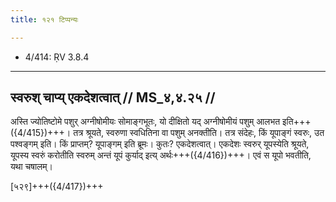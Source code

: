 ```yaml
---
title: १२१ टिप्पन्यः

---
```

- 4/414: ṚV 3.8.4

____________________________________________


## स्वरुश् चाप्य् एकदेशत्वात् // MS_४,४.२५ //

अस्ति ज्योतिष्टोमे पशुर् अग्नीषोमीयः सोमाङ्गभूतः, यो दीक्षितो यद् अग्नीषोमीयं पशुम् आलभत इति+++({4/415})+++। तत्र श्रूयते, स्वरुणा स्वधितिना वा पशुम् अनक्तीति। तत्र संदेहः, किं यूपाङ्गं स्वरुः, उत पश्वङ्गम् इति। किं प्राप्तम्? यूपाङ्गम् इति ब्रूमः। कुतः? एकदेशत्वात्। एकदेशः स्वरुर् यूपस्येति श्रूयते, यूपस्य स्वरुं करोतीति स्वरुम् अन्तं यूपं कुर्याद् इत्य् अर्थः+++({4/416})+++। एवं स यूपो भवतीति, यथा चषालम्।

[५२९]+++({4/417})+++
